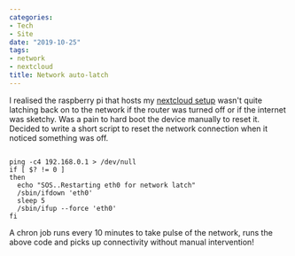 ```yaml
---
categories:
- Tech
- Site
date: "2019-10-25"
tags:
- network
- nextcloud
title: Network auto-latch
---
```


I realised the raspberry pi that hosts my [nextcloud setup](https://srikanthperinkulam.com/?s=nextcloud) wasn't quite latching back on to the network if the router was turned off or if the internet was sketchy. Was a pain to hard boot the device manually to reset it. Decided to write a short script to reset the network connection when it noticed something was off.

```

ping -c4 192.168.0.1 > /dev/null
if [ $? != 0 ] 
then
  echo "SOS..Restarting eth0 for network latch"
  /sbin/ifdown 'eth0'
  sleep 5
  /sbin/ifup --force 'eth0'
fi
```

A chron job runs every 10 minutes to take pulse of the network, runs the above code and picks up connectivity without manual intervention!
